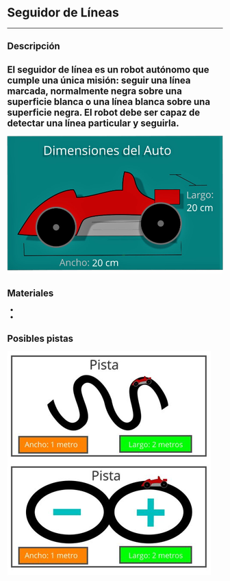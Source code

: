 # Seguidor de Líneas 
--------------
## Descripción

El seguidor de línea es un robot autónomo que cumple una única misión: seguir una línea marcada, normalmente negra sobre una superficie blanca o una línea blanca sobre una superficie negra. El robot debe ser capaz de detectar una línea particular y seguirla.
-----------------
![](Carro.jpg)
## Materiales
-
-
## Posibles pistas
![](pista.JPG)
